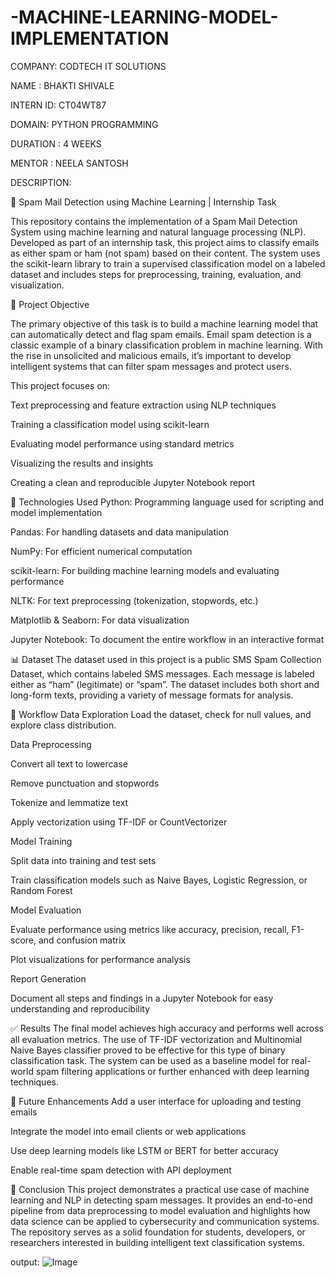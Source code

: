 # -MACHINE-LEARNING-MODEL-IMPLEMENTATION

COMPANY: CODTECH IT SOLUTIONS

NAME : BHAKTI SHIVALE

INTERN ID: CT04WT87

DOMAIN: PYTHON PROGRAMMING

DURATION : 4 WEEKS

MENTOR : NEELA SANTOSH

DESCRIPTION:

📧 Spam Mail Detection using Machine Learning | Internship Task

This repository contains the implementation of a Spam Mail Detection System using machine learning and natural language processing (NLP). Developed as part of an internship task, this project aims to classify emails as either spam or ham (not spam) based on their content. The system uses the scikit-learn library to train a supervised classification model on a labeled dataset and includes steps for preprocessing, training, evaluation, and visualization.

🧠 Project Objective

The primary objective of this task is to build a machine learning model that can automatically detect and flag spam emails. Email spam detection is a classic example of a binary classification problem in machine learning. With the rise in unsolicited and malicious emails, it’s important to develop intelligent systems that can filter spam messages and protect users.

This project focuses on:

Text preprocessing and feature extraction using NLP techniques

Training a classification model using scikit-learn

Evaluating model performance using standard metrics

Visualizing the results and insights

Creating a clean and reproducible Jupyter Notebook report

🔧 Technologies Used
Python: Programming language used for scripting and model implementation

Pandas: For handling datasets and data manipulation

NumPy: For efficient numerical computation

scikit-learn: For building machine learning models and evaluating performance

NLTK: For text preprocessing (tokenization, stopwords, etc.)

Matplotlib & Seaborn: For data visualization

Jupyter Notebook: To document the entire workflow in an interactive format

📊 Dataset
The dataset used in this project is a public SMS Spam Collection Dataset, which contains labeled SMS messages. Each message is labeled either as “ham” (legitimate) or “spam”. The dataset includes both short and long-form texts, providing a variety of message formats for analysis.

🧪 Workflow
Data Exploration
Load the dataset, check for null values, and explore class distribution.

Data Preprocessing

Convert all text to lowercase

Remove punctuation and stopwords

Tokenize and lemmatize text

Apply vectorization using TF-IDF or CountVectorizer

Model Training

Split data into training and test sets

Train classification models such as Naive Bayes, Logistic Regression, or Random Forest

Model Evaluation

Evaluate performance using metrics like accuracy, precision, recall, F1-score, and confusion matrix

Plot visualizations for performance analysis

Report Generation

Document all steps and findings in a Jupyter Notebook for easy understanding and reproducibility

✅ Results
The final model achieves high accuracy and performs well across all evaluation metrics. The use of TF-IDF vectorization and Multinomial Naive Bayes classifier proved to be effective for this type of binary classification task. The system can be used as a baseline model for real-world spam filtering applications or further enhanced with deep learning techniques.


🚀 Future Enhancements
Add a user interface for uploading and testing emails

Integrate the model into email clients or web applications

Use deep learning models like LSTM or BERT for better accuracy

Enable real-time spam detection with API deployment

📃 Conclusion
This project demonstrates a practical use case of machine learning and NLP in detecting spam messages. It provides an end-to-end pipeline from data preprocessing to model evaluation and highlights how data science can be applied to cybersecurity and communication systems. The repository serves as a solid foundation for students, developers, or researchers interested in building intelligent text classification systems.

output:
![Image](https://github.com/user-attachments/assets/5e64af89-29f4-4d10-900a-02ae60f6f6b7)
